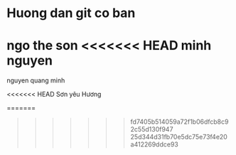 # Huong dan git co ban

ngo the son
<<<<<<< HEAD
minh nguyen
=======

nguyen quang minh

<<<<<<< HEAD
Sơn yêu Hương

=======
>>>>>>> fd7405b514059a72f1b06dfcb8c92c55d130f947
>>>>>>> 25d344d31fb70e5dc75e73f4e20a412269ddce93
